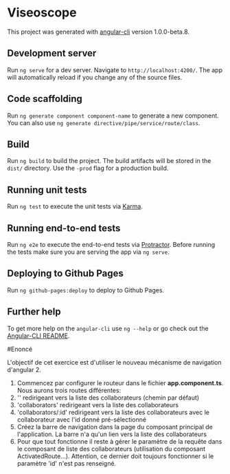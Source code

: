 # Viseoscope

This project was generated with [angular-cli](https://github.com/angular/angular-cli) version 1.0.0-beta.8.

## Development server
Run `ng serve` for a dev server. Navigate to `http://localhost:4200/`. The app will automatically reload if you change any of the source files.

## Code scaffolding

Run `ng generate component component-name` to generate a new component. You can also use `ng generate directive/pipe/service/route/class`.

## Build

Run `ng build` to build the project. The build artifacts will be stored in the `dist/` directory. Use the `-prod` flag for a production build.

## Running unit tests

Run `ng test` to execute the unit tests via [Karma](https://karma-runner.github.io).

## Running end-to-end tests

Run `ng e2e` to execute the end-to-end tests via [Protractor](http://www.protractortest.org/). 
Before running the tests make sure you are serving the app via `ng serve`.

## Deploying to Github Pages

Run `ng github-pages:deploy` to deploy to Github Pages.

## Further help

To get more help on the `angular-cli` use `ng --help` or go check out the [Angular-CLI README](https://github.com/angular/angular-cli/blob/master/README.md).

#Enoncé

L'objectif de cet exercice est d'utiliser le nouveau mécanisme de navigation d'angular 2.

1. Commencez par configurer le routeur dans le fichier **app.component.ts**. Nous aurons trois routes différentes:
  1. '' redirigeant vers la liste des collaborateurs (chemin par défaut)
  2. 'collaborators' redirigeant vers la liste des collaborateurs
  3. 'collaborators/:id' redirigeant vers la liste des collaborateurs avec le collaborateur avec l'id donné pré-sélectionné
2. Créez la barre de navigation dans la page du composant principal de l'application. La barre n'a qu'un lien vers la liste des collaborateurs
3. Pour que tout fonctionne il reste à gérer le paramètre de la requête dans le composant de liste des collaborateurs (utilisation du composant ActivatedRoute...). Attention, ce dernier doit toujours fonctionner si le paramètre 'id' n'est pas renseigné.
